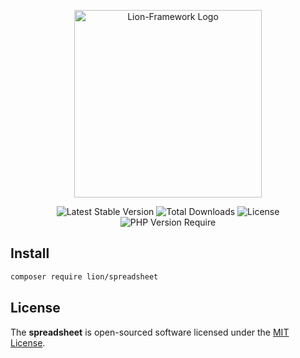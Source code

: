 <p align="center">
  <a href="https://lion-client.vercel.app/" target="_blank">
    <img
         src="https://user-images.githubusercontent.com/56183278/230516080-096130be-e474-4f3a-a78a-44d3973ff715.png"
         width="300"
         alt="Lion-Framework Logo"
    >
  </a>
</p>

<p align="center">
  <img src="http://poser.pugx.org/lion/spreadsheet/v" alt="Latest Stable Version">
  <img src="http://poser.pugx.org/lion/spreadsheet/downloads" alt="Total Downloads">
  <img src="http://poser.pugx.org/lion/spreadsheet/license" alt="License">
  <img src="http://poser.pugx.org/lion/spreadsheet/require/php" alt="PHP Version Require">
</p>

## Install

```bash
composer require lion/spreadsheet
```

## License

The <strong>spreadsheet</strong> is open-sourced software licensed under the [MIT License](https://github.com/lion-packages/spreadsheet/blob/main/LICENSE).

